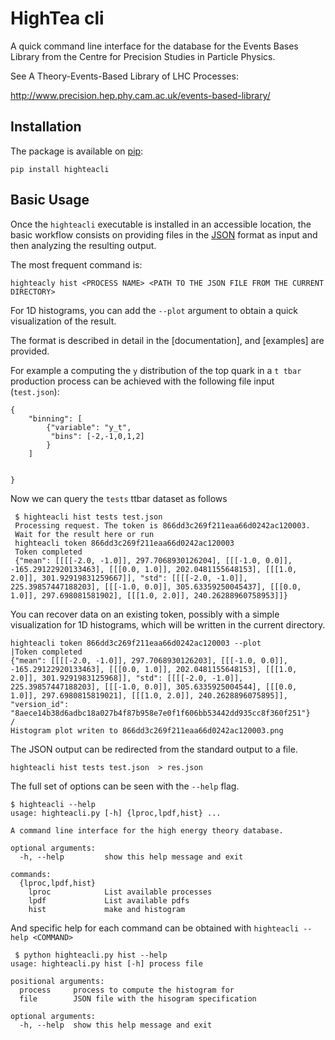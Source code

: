 HighTea cli
===========

A quick command line interface for the database for the Events Bases Library
from the Centre for Precision Studies in Particle Physics.


See A Theory-Events-Based Library of LHC Processes:

http://www.precision.hep.phy.cam.ac.uk/events-based-library/

Installation
------------

The package is available on [pip](https://www.pypa.io/en/latest/):

```
pip install highteacli
```

Basic Usage
-----------

Once the `highteacli` executable is installed in an accessible
location, the basic workflow consists on providing files in the
[JSON](https://www.json.org/json-en.html) format as input and then
analyzing the resulting output.


The most frequent command is:

```
highteacly hist <PROCESS NAME> <PATH TO THE JSON FILE FROM THE CURRENT DIRECTORY>
```

For 1D histograms, you can add the `--plot` argument to obtain a quick
visualization of the result.

The format is described in detail in the [documentation], and
[examples] are provided.

For example a computing the `y` distribution of the top quark in a `t
tbar` production process can be achieved with the following file input (`test.json`):

```
{
	"binning": [
		{"variable": "y_t",
		 "bins": [-2,-1,0,1,2]
		}
	]


}
```

Now we can query the `tests` ttbar dataset as follows

```
 $ highteacli hist tests test.json
 Processing request. The token is 866dd3c269f211eaa66d0242ac120003.
 Wait for the result here or run
 highteacli token 866dd3c269f211eaa66d0242ac120003
 Token completed
 {"mean": [[[[-2.0, -1.0]], 297.7068930126204], [[[-1.0, 0.0]], -165.29122920133463], [[[0.0, 1.0]], 202.0481155648153], [[[1.0, 2.0]], 301.92919831259667]], "std": [[[[-2.0, -1.0]], 225.39857447188203], [[[-1.0, 0.0]], 305.63359250045437], [[[0.0, 1.0]], 297.698081581902], [[[1.0, 2.0]], 240.26288960758953]]}
```

You can recover data on an existing token, possibly with a simple
visualization for 1D histograms, which will be written in the current
directory.

```
highteacli token 866dd3c269f211eaa66d0242ac120003 --plot
|Token completed
{"mean": [[[[-2.0, -1.0]], 297.7068930126203], [[[-1.0, 0.0]], -165.29122920133463], [[[0.0, 1.0]], 202.0481155648153], [[[1.0, 2.0]], 301.9291983125968]], "std": [[[[-2.0, -1.0]], 225.39857447188203], [[[-1.0, 0.0]], 305.6335925004544], [[[0.0, 1.0]], 297.6980815819021], [[[1.0, 2.0]], 240.2628896075895]], "version_id": "8aece14b38d6adbc18a027b4f87b958e7e0f1f606bb53442dd935cc8f360f251"}
/
Histogram plot writen to 866dd3c269f211eaa66d0242ac120003.png

```

The JSON output can be redirected from the standard output to a file.

```
highteacli hist tests test.json  > res.json
```



The full set of options can be seen with the `--help` flag.



```
$ highteacli --help
usage: highteacli.py [-h] {lproc,lpdf,hist} ...

A command line interface for the high energy theory database.

optional arguments:
  -h, --help         show this help message and exit

commands:
  {lproc,lpdf,hist}
    lproc            List available processes
    lpdf             List available pdfs
    hist             make and histogram

```

And specific help for each command can be obtained with `highteacli
--help <COMMAND>`

```
 $ python highteacli.py hist --help
usage: highteacli.py hist [-h] process file

positional arguments:
  process     process to compute the histogram for
  file        JSON file with the hisogram specification

optional arguments:
  -h, --help  show this help message and exit

```


